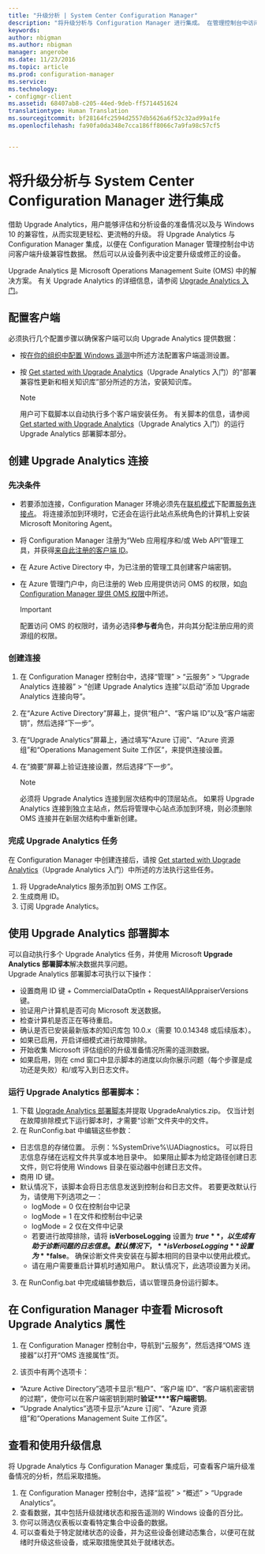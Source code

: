 ```yaml
---
title: "升级分析 | System Center Configuration Manager"
description: "将升级分析与 Configuration Manager 进行集成。 在管理控制台中访问升级兼容性数据。 设定要升级或修正的设备。"
keywords: 
author: nbigman
ms.author: nbigman
manager: angerobe
ms.date: 11/23/2016
ms.topic: article
ms.prod: configuration-manager
ms.service: 
ms.technology:
- configmgr-client
ms.assetid: 68407ab8-c205-44ed-9deb-ff5714451624
translationtype: Human Translation
ms.sourcegitcommit: bf28164fc2594d2557db5626a6f52c32ad99a1fe
ms.openlocfilehash: fa90fa0da348e7cca186ff8066c7a9fa98c57cf5


---
```


# <a name="integrate-upgrade-analytics-with-system-center-configuration-manager"></a>将升级分析与 System Center Configuration Manager 进行集成

借助 Upgrade Analytics，用户能够评估和分析设备的准备情况以及与 Windows 10 的兼容性，从而实现更轻松、更流畅的升级。 将 Upgrade Analytics 与 Configuration Manager 集成，以便在 Configuration Manager 管理控制台中访问客户端升级兼容性数据。 然后可以从设备列表中设定要升级或修正的设备。

Upgrade Analytics 是 Microsoft Operations Management Suite (OMS) 中的解决方案。 有关 Upgrade Analytics 的详细信息，请参阅 [Upgrade Analytics 入门](https://technet.microsoft.com/itpro/windows/deploy/upgrade-analytics-get-started)。

## <a name="configure-clients"></a>配置客户端

必须执行几个配置步骤以确保客户端可以向 Upgrade Analytics 提供数据：

-  按[在你的组织中配置 Windows 遥测](https://technet.microsoft.com/itpro/windows/manage/configure-windows-telemetry-in-your-organization)中所述方法配置客户端遥测设置。
-  按 [Get started with Upgrade Analytics](https://technet.microsoft.com/itpro/windows/deploy/upgrade-analytics-get-started)（Upgrade Analytics 入门）的“部署兼容性更新和相关知识库”部分所述的方法，安装知识库。

    > [!NOTE]
    > 用户可下载脚本以自动执行多个客户端安装任务。 有关脚本的信息，请参阅 [Get started with Upgrade Analytics](https://technet.microsoft.com/itpro/windows/deploy/upgrade-analytics-get-started)（Upgrade Analytics 入门）的运行 Upgrade Analytics 部署脚本部分。

## <a name="create-a-connection-to-upgrade-analytics"></a>创建 Upgrade Analytics 连接

### <a name="prerequisites"></a>先决条件

- 若要添加连接，Configuration Manager 环境必须先在[联机模式](https://azure.microsoft.com/en-us/documentation/articles/resource-group-create-service-principal-portal/)下配置[服务连接点](/sccm/core/servers/deploy/configure/about-the-service-connection-point)。 将连接添加到环境时，它还会在运行此站点系统角色的计算机上安装 Microsoft Monitoring Agent。
- 将 Configuration Manager 注册为“Web 应用程序和/或 Web API”管理工具，并获得[来自此注册的客户端 ID](https://azure.microsoft.com/documentation/articles/active-directory-integrating-applications/)。
- 在 Azure Active Directory 中，为已注册的管理工具创建客户端密钥。
- 在 Azure 管理门户中，向已注册的 Web 应用提供访问 OMS 的权限，如[向 Configuration Manager 提供 OMS 权限](https://azure.microsoft.com/en-us/documentation/articles/log-analytics-sccm/#provide-configuration-manager-with-permissions-to-oms)中所述。

    > [!IMPORTANT]
    > 配置访问 OMS 的权限时，请务必选择**参与者**角色，并向其分配注册应用的资源组的权限。

### <a name="create-the-connection"></a>创建连接

1.  在 Configuration Manager 控制台中，选择“管理” > “云服务” > “Upgrade Analytics 连接器” > “创建 Upgrade Analytics 连接”以启动“添加 Upgrade Analytics 连接向导”。
3.  在“Azure Active Directory”屏幕上，提供“租户”、“客户端 ID”以及“客户端密钥”，然后选择“下一步”。
4.  在“Upgrade Analytics”屏幕上，通过填写“Azure 订阅”、“Azure 资源组”和“Operations Management Suite 工作区”，来提供连接设置。
5.  在“摘要”屏幕上验证连接设置，然后选择“下一步”。

    > [!NOTE]
    > 必须将 Upgrade Analytics 连接到层次结构中的顶层站点。 如果将 Upgrade Analytics 连接到独立主站点，然后将管理中心站点添加到环境，则必须删除 OMS 连接并在新层次结构中重新创建。

### <a name="complete-upgrade-analytics-tasks"></a>完成 Upgrade Analytics 任务  

在 Configuration Manager 中创建连接后，请按 [Get started with Upgrade Analytics](https://technet.microsoft.com/itpro/windows/deploy/upgrade-analytics-get-started)（Upgrade Analytics 入门）中所述的方法执行这些任务。  

1. 将 UpgradeAnalytics 服务添加到 OMS 工作区。  
2. 生成商用 ID。  
3. 订阅 Upgrade Analytics。   

## <a name="use-the-upgrade-analytics-deployment-script"></a>使用 Upgrade Analytics 部署脚本  

可以自动执行多个 Upgrade Analytics 任务，并使用 Microsoft **Upgrade Analytics 部署脚本**解决数据共享问题。  
Upgrade Analytics 部署脚本可执行以下操作：  

- 设置商用 ID 键 + CommercialDataOptIn + RequestAllAppraiserVersions 键。  
- 验证用户计算机是否可向 Microsoft 发送数据。  
- 检查计算机是否正在等待重启。   
- 确认是否已安装最新版本的知识库包 10.0.x（需要 10.0.14348 或后续版本）。  
- 如果已启用，开启详细模式进行故障排除。  
- 开始收集 Microsoft 评估组织的升级准备情况所需的遥测数据。  
- 如果启用，则在 cmd 窗口中显示脚本的进度以向你展示问题（每个步骤是成功还是失败）和/或写入到日志文件。  
  
### <a name="to-run-the-upgrade-analytics-deployment-script"></a>运行 Upgrade Analytics 部署脚本：  
  
1. 下载 [Upgrade Analytics 部署脚本](https://go.microsoft.com/fwlink/?LinkID=822966&clcid=0x409)并提取 UpgradeAnalytics.zip。 仅当计划在故障排除模式下运行脚本时，才需要“诊断”文件夹中的文件。  
2. 在 RunConfig.bat 中编辑这些参数：  
- 日志信息的存储位置。 示例：%SystemDrive%\UADiagnostics。 可以将日志信息存储在远程文件共享或本地目录中。 如果阻止脚本为给定路径创建日志文件，则它将使用 Windows 目录在驱动器中创建日志文件。  
- 商用 ID 键。  
- 默认情况下，该脚本会将日志信息发送到控制台和日志文件。 若要更改默认行为，请使用下列选项之一：  
    - logMode = 0 仅在控制台中记录  
    - logMode = 1 在文件和控制台中记录  
    - logMode = 2 仅在文件中记录  
    - 若要进行故障排除，请将 **isVerboseLogging** 设置为 **$true**，以生成有助于诊断问题的日志信息。 默认情况下，**isVerboseLogging** 设置为 **$false**。 确保诊断文件夹安装在与脚本相同的目录中以使用此模式。  
    - 请在用户需要重启计算机时通知用户。 默认情况下，此选项设置为关闭。  
  
3. 在 RunConfig.bat 中完成编辑参数后，请以管理员身份运行脚本。  
  
  
## <a name="view-microsoft-upgrade-analytics-properties-in-configuration-manager"></a>在 Configuration Manager 中查看 Microsoft Upgrade Analytics 属性  
  
1.  在 Configuration Manager 控制台中，导航到“云服务”，然后选择“OMS 连接器”以打开“OMS 连接属性”页。  

2.  该页中有两个选项卡：
  * “Azure Active Directory”选项卡显示“租户”、“客户端 ID”、“客户端机密密钥的过期”，使你可以在客户端密钥到期时**验证****客户端密钥**。
  * “Upgrade Analytics”选项卡显示“Azure 订阅”、“Azure 资源组”和“Operations Management Suite 工作区”。

## <a name="view-and-use-the-upgrade-information"></a>查看和使用升级信息

将 Upgrade Analytics 与 Configuration Manager 集成后，可查看客户端升级准备情况的分析，然后采取措施。

1. 在 Configuration Manager 控制台中，选择“监视” > “概述” > “Upgrade Analytics”。
2. 查看数据，其中包括升级就绪状态和报告遥测的 Windows 设备的百分比。
3. 你可以筛选仪表板以查看特定集合中设备的数据。
4. 可以查看处于特定就绪状态的设备，并为这些设备创建动态集合，以便可在就绪时升级这些设备，或采取措施使其处于就绪状态。



<!--HONumber=Dec16_HO3-->


